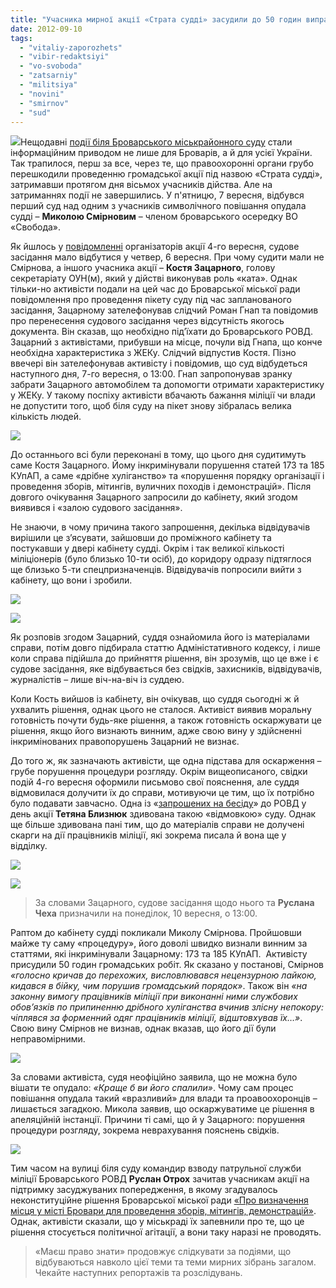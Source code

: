 ```yaml
---
title: "Учасника мирної акції «Страта судді» засудили до 50 годин виправних робіт"
date: 2012-09-10
tags: 
  - "vitaliy-zaporozhets"
  - "vibir-redaktsiyi"
  - "vo-svoboda"
  - "zatsarniy"
  - "militsiya"
  - "novini"
  - "smirnov"
  - "sud"
---
```


[![](https://mpz.brovary.org/wp-content/uploads/2012/09/DSC_9074.jpg)](https://mpz.brovary.org/wp-content/uploads/2012/09/DSC_9074.jpg)Нещодавні [події біля Броварського міськрайонного суду](https://mpz.brovary.org/mirna-aktsiya-starata-suddi-zakinchilas-pobittyam-ta-zatrimannyami-yiyi-uchasnikiv-militsiyeyu/ "Мирна акція «Страта судді» закінчилась побиттям та затриманнями її учасників міліцією") стали інформаційним приводом не лише для Броварів, а й для усієї України. Так трапилося, перш за все, через те, що правоохоронні органи грубо перешкодили проведенню громадської акції під назвою «Страта судді», затримавши протягом дня вісьмох учасників дійства. Але на затриманнях події не завершились. У п'ятницю, 7 вересня, відбувся перший суд над одним з учасників символічного повішання опудала судді – **Миколою Смірновим** – членом броварського осередку ВО «Свобода».

Як йшлось у [повідомленні](https://mpz.brovary.org/7-veresnya-sud-nad-uchasnikom-aktsiyi-strata-suddi/ "7 вересня – суд над учасником акції “страта судді”!") організаторів акції 4-го вересня, судове засідання мало відбутися у четвер, 6 вересня. При чому судити мали не Смірнова, а іншого учасника акції – **Костя Зацарного**, голову секретаріату ОУН(м), який у дійстві виконував роль «ката». Однак тільки-но активісти подали на цей час до Броварської міської ради повідомлення про проведення пікету суду під час запланованого засідання, Зацарному зателефонував слідчий Роман Гнап та повідомив про перенесення судового засідання через відсутність якогось документа. Він сказав, що необхідно під’їхати до Броварського РОВД. Зацарний з активістами, прибувши на місце, почули від Гнапа, що конче необхідна характеристика з ЖЕКу. Слідчий відпустив Костя. Пізно ввечері він зателефонував активісту і повідомив, що суд відбудеться наступного дня, 7-го вересня, о 13:00. Гнап запропонував зранку забрати Зацарного автомобілем та допомогти отримати характеристику у ЖЕКу. У такому поспіху активісти вбачають бажання міліції чи влади не допустити того, щоб біля суду на пікет знову зібралась велика кількість людей.

[![](https://mpz.brovary.org/wp-content/uploads/2012/09/DSC_9050.jpg)](https://mpz.brovary.org/wp-content/uploads/2012/09/DSC_9050.jpg)

До останнього всі були переконані в тому, що цього дня судитимуть саме Костя Зацарного. Йому інкримінували порушення статей 173 та 185 КУпАП, а саме «дрібне хуліганство» та «порушення порядку організації і проведення зборів, мітингів, вуличних походів і демонстрацій». Після довгого очікування Зацарного запросили до кабінету, який згодом виявився і «залою судового засідання».

Не знаючи, в чому причина такого запрошення, декілька відвідувачів вирішили це з’ясувати, зайшовши до проміжного кабінету та постукавши у двері кабінету судді. Окрім і так великої кількості міліціонерів (було близько 10-ти осіб), до коридору одразу підтяглося ще близько 5-ти спецпризначенців. Відвідувачів попросили вийти з кабінету, що вони і зробили.

[![](https://mpz.brovary.org/wp-content/uploads/2012/09/DSC_9057.jpg)](https://mpz.brovary.org/wp-content/uploads/2012/09/DSC_9057.jpg)

[![](https://mpz.brovary.org/wp-content/uploads/2012/09/DSC_9059.jpg)](https://mpz.brovary.org/wp-content/uploads/2012/09/DSC_9059.jpg)

Як розповів згодом Зацарний, суддя ознайомила його із матеріалами справи, потім довго підбирала статтю Адміністативного кодексу, і лише коли справа підійшла до прийняття рішення, він зрозумів, що це вже і є судове засідання, яке відбувається без свідків, захисників, відвідувачів, журналістів – лише віч-на-віч із суддею.

Коли Кость вийшов із кабінету, він очікував, що суддя сьогодні ж й ухвалить рішення, однак цього не сталося. Активіст виявив моральну готовність почути будь-яке рішення, а також готовність оскаржувати це рішення, якщо його визнають винним, адже свою вину у здійсненні інкримінованих правопорушень Зацарний не визнає.

До того ж, як зазначають активісти, ще одна підстава для оскарження – грубе порушення процедури розгляду. Окрім вищеописаного, свідки подій 4-го вересня оформили письмово свої пояснення, але суддя відмовилася долучити їх до справи, мотивуючи це тим, що їх потрібно було подавати завчасно. Одна із «[запрошених на бесіду](https://mpz.brovary.org/mirna-aktsiya-starata-suddi-zakinchilas-pobittyam-ta-zatrimannyami-yiyi-uchasnikiv-militsiyeyu/)» до РОВД у день акції **Тетяна Близнюк** здивована такою «відмовкою» суду. Однак ще більше здивована пані тим, що до матеріалів справи не долучені скарги на дії працівників міліції, які зокрема писала й вона ще у відділку.

[![](https://mpz.brovary.org/wp-content/uploads/2012/09/DSC_9062.jpg)](https://mpz.brovary.org/wp-content/uploads/2012/09/DSC_9062.jpg)

[![](https://mpz.brovary.org/wp-content/uploads/2012/09/DSC_9066.jpg)](https://mpz.brovary.org/wp-content/uploads/2012/09/DSC_9066.jpg)

> За словами Зацарного, судове засідання щодо нього та **Руслана Чеха** призначили на понеділок, 10 вересня, о 13:00.

Раптом до кабінету судді покликали Миколу Смірнова. Пройшовши майже ту саму «процедуру», його доволі швидко визнали винним за статтями, які інкримінували Зацарному: 173 та 185 КУпАП.  Активісту присудили 50 годин громадських робіт. Як сказано у постанові, Смірнов _«голосно кричав до перехожих, висловлювався нецензурною лайкою, кидався в бійку, чим порушив громадський порядок»_. Також він _«на законну вимогу працівників міліції при виконанні ними службових обов’язків по припиненню дрібного хуліганства вчинив злісну непокору: чіплявся за форменний одяг працівників міліції, відштовхував їх…»_. Свою вину Смірнов не визнав, однак вказав, що його дії були неправомірними.

[![](https://mpz.brovary.org/wp-content/uploads/2012/09/Image00002.jpg)](https://mpz.brovary.org/wp-content/uploads/2012/09/Image00002.jpg)

За словами активіста, судя неофіційно заявила, що не можна було вішати те опудало: _«Краще б ви його спалили»_. Чому сам процес повішання опудала такий «вразливий» для влади та проавоохоронців – лишається загадкою. Микола заявив, що оскаржуватиме це рішення в апеляційній інстанції. Причини ті самі, що й у Зацарного: порушення процедури розгляду, зокрема неврахування пояснень свідків.

[![](https://mpz.brovary.org/wp-content/uploads/2012/09/DSC_9074.jpg)](https://mpz.brovary.org/wp-content/uploads/2012/09/DSC_9074.jpg)

Тим часом на вулиці біля суду командир взводу патрульної служби міліції Броварського РОВД **Руслан Отрох** зачитав учасникам акції на підтримку засуджуваних попередження, в якому згадувалось неконституційне рішення Броварської міської ради [«Про визначення місця у місті Бровари для проведення зборів, мітингів, демонстрацій»](http://docs.pravo-znaty.org.ua/p3930/21.08.2012/394 "Рішення виконавчого комітету від 21.08.2012 №394"). Однак, активісти сказали, що у міськраді їх запевнили про те, що це рішення стосується політичної агітації, а вони таку наразі не проводять.

> «Маєш право знати» продовжує слідкувати за подіями, що відбуваються навколо цієї теми та теми мирних зібрань загалом. Чекайте наступних репортажів та розслідувань.

